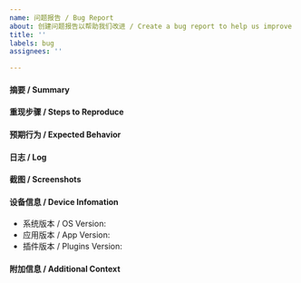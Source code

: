 ```yaml
---
name: 问题报告 / Bug Report
about: 创建问题报告以帮助我们改进 / Create a bug report to help us improve
title: ''
labels: bug
assignees: ''

---
```


#### 摘要 / Summary
<!--
简要描述遇到的问题。
Briefly describe the bug.
-->

#### 重现步骤 / Steps to Reproduce
<!--
如何重现该问题，例如： / How to reproduce the bug, eg.
1. 打开某界面 / Open page ...
2. 点击某菜单 / Click menu ...
3. 某处出问题 / Something went wrong ...
-->

#### 预期行为 / Expected Behavior
<!--
完成上述步骤后应该发生什么。
What is expected to happen after the steps above.
-->

#### 日志 / Log
<!--
附上日志以帮助定位问题。
Attach log to help locate the bug.
-->

#### 截图 / Screenshots
<!--
附上截图以帮助解释问题。
Attach screenshots to help explain the bug.
-->

#### 设备信息 / Device Infomation

- 系统版本 / OS Version:
- 应用版本 / App Version:
- 插件版本 / Plugins Version:

#### 附加信息 / Additional Context
<!--
与此问题相关的上下文信息，比如在问题出现前做了什么。
Additional context about the bug, eg. what did you do before the bug appears.
-->
